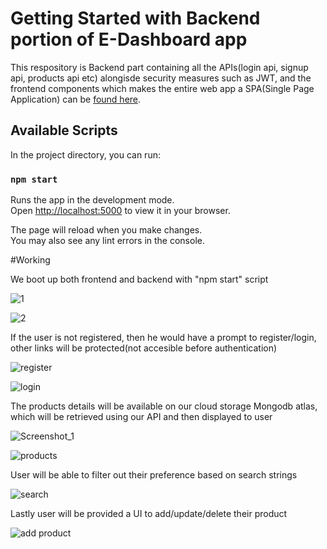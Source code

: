# Getting Started with Backend portion of E-Dashboard app

This respository is Backend part containing all the APIs(login api, signup api, products api etc) alongisde security measures such as JWT, and the frontend components which makes the entire web app a SPA(Single Page Application) can be [found here](https://github.com/adityakrm2/E-Dashboard_Frontend).

## Available Scripts

In the project directory, you can run:

### `npm start`

Runs the app in the development mode.\
Open [http://localhost:5000](http://localhost:5000) to view it in your browser.

The page will reload when you make changes.\
You may also see any lint errors in the console.

#Working

We boot up both frontend and backend with "npm start" script

![1](https://user-images.githubusercontent.com/72596312/188275951-b47de88e-04a9-4e57-976a-aee6eba27081.png)

![2](https://user-images.githubusercontent.com/72596312/188275953-0daea585-7446-4907-aab8-4a3df1ac252c.png)

If the user is not registered, then he would have a prompt to register/login, other links will be protected(not accesible before authentication)

![register](https://user-images.githubusercontent.com/72596312/188275965-0fd4fc5b-372b-4308-badb-b8a86be99897.png)

![login](https://user-images.githubusercontent.com/72596312/188275967-d37c0789-7029-4e89-bf4f-dee735b635d0.png)

The products details will be available on our cloud storage Mongodb atlas, which will be retrieved using our API and then displayed to user

![Screenshot_1](https://user-images.githubusercontent.com/72596312/188300661-7ba05735-2a05-48fa-811d-a1ef888581f7.png)

![products](https://user-images.githubusercontent.com/72596312/188275972-c5cd14a5-636c-4cb5-834e-0b90214cc32a.png)

User will be able to filter out their preference based on search strings

![search](https://user-images.githubusercontent.com/72596312/188275973-4226d10c-0df2-414e-89cc-0c038215aae6.png)

Lastly user will be provided a UI to add/update/delete their product

![add product](https://user-images.githubusercontent.com/72596312/188275980-168a4042-f88f-4ff1-b69c-abee665af91f.png)
